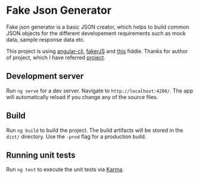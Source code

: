 # Fake Json Generator

Fake json generator is a basic JSON creator, which helps to build common JSON objects for the different developement requirements such as mock data, sample response data etc.

This project is using [angular-cli](https://github.com/angular/angular-cli), [fakerJS](https://github.com/FotoVerite/Faker.js) and [this](http://jsfiddle.net/KJQ9K/554/) fiddle. Thanks for author of project, which I have referred [project](https://github.com/couchbaselabs/couchbase-chrome-extension).



## Development server
Run `ng serve` for a dev server. Navigate to `http://localhost:4200/`. The app will automatically reload if you change any of the source files.


## Build

Run `ng build` to build the project. The build artifacts will be stored in the `dist/` directory. Use the `-prod` flag for a production build.

## Running unit tests

Run `ng test` to execute the unit tests via [Karma](https://karma-runner.github.io).





